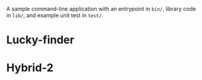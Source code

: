 A sample command-line application with an entrypoint in `bin/`, library code
in `lib/`, and example unit test in `test/`.
# Lucky-finder
# Hybrid-2
